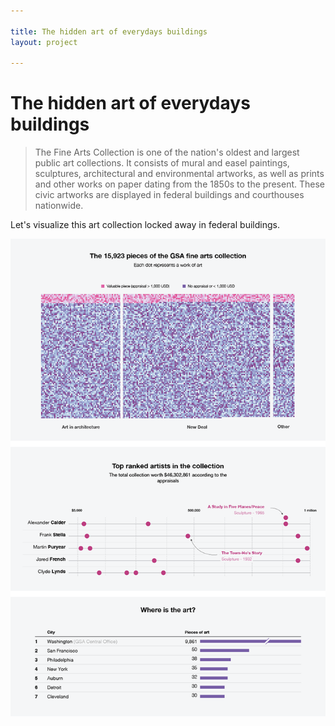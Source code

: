 ```yaml
---

title: The hidden art of everydays buildings
layout: project

---
```


# The hidden art of everydays buildings
> The Fine Arts Collection is one of the nation's oldest and largest public art collections. It consists of mural and easel paintings, sculptures, architectural and environmental artworks, as well as prints and other works on paper dating from the 1850s to the present. These civic artworks are displayed in federal buildings and courthouses nationwide.

Let's visualize this art collection locked away in federal buildings.

![](output.png)
